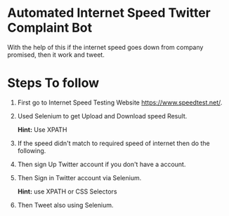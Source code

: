 # Automated Internet Speed Twitter Complaint Bot
With the help of this if the internet speed goes down from company promised, then it work and tweet.

# Steps To follow
1. First go to Internet Speed Testing Website https://www.speedtest.net/.  
2. Used Selenium to get Upload and Download speed Result.   

   **Hint:** Use XPATH
3. If the speed didn't match to required speed of internet then do the following.
4. Then sign Up Twitter account if you don't have a account.
5. Then Sign in Twitter account via Selenium.
    
    **Hint:** use XPATH or CSS Selectors

6. Then Tweet also using Selenium.